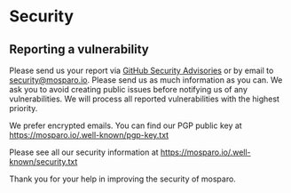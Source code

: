 # Security

## Reporting a vulnerability
Please send us your report via [GitHub Security Advisories](https://github.com/mosparo/mosparo/security/advisories) or by email to security@mosparo.io. Please send us as much information as you can. We ask you to avoid creating public issues before notifying us of any vulnerabilities. We will process all reported vulnerabilities with the highest priority.

We prefer encrypted emails. You can find our PGP public key at https://mosparo.io/.well-known/pgp-key.txt

Please see all our security information at https://mosparo.io/.well-known/security.txt

Thank you for your help in improving the security of mosparo.